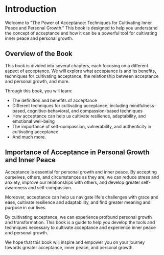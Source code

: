 Introduction
============

Welcome to "The Power of Acceptance: Techniques for Cultivating Inner Peace and Personal Growth." This book is designed to help you understand the concept of acceptance and how it can be a powerful tool for cultivating inner peace and personal growth.

Overview of the Book
--------------------

This book is divided into several chapters, each focusing on a different aspect of acceptance. We will explore what acceptance is and its benefits, techniques for cultivating acceptance, the relationship between acceptance and personal growth, and more.

Through this book, you will learn:

* The definition and benefits of acceptance
* Different techniques for cultivating acceptance, including mindfulness-based, cognitive-behavioral, and compassion-based techniques
* How acceptance can help us cultivate resilience, adaptability, and emotional well-being
* The importance of self-compassion, vulnerability, and authenticity in cultivating acceptance
* And much more.

Importance of Acceptance in Personal Growth and Inner Peace
-----------------------------------------------------------

Acceptance is essential for personal growth and inner peace. By accepting ourselves, others, and circumstances as they are, we can reduce stress and anxiety, improve our relationships with others, and develop greater self-awareness and self-compassion.

Moreover, acceptance can help us navigate life's challenges with grace and ease, cultivate resilience and adaptability, and find greater meaning and purpose in our lives.

By cultivating acceptance, we can experience profound personal growth and transformation. This book is a guide to help you develop the tools and techniques necessary to cultivate acceptance and experience inner peace and personal growth.

We hope that this book will inspire and empower you on your journey towards greater acceptance, inner peace, and personal growth.


